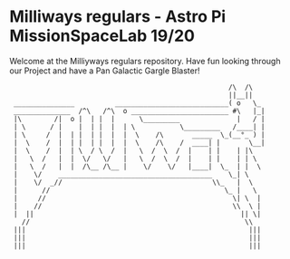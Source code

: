 # Milliways regulars - Astro Pi MissionSpaceLab 19/20
Welcome at the Milliyways regulars repository. Have fun looking through our Project and have a Pan Galactic Gargle Blaster!

                                                          /\  /\
                                                          ||__||
     _______________          ____________________________( o   \_
     ______________  /^\   /^\  o ________________________ #\   |_|
     |\        /|  o |  | |  |      \_________              |   / |
     | \      / |    |  | |  |  | \           \_________   /____| |
     | \     /  |  | |  | |  |  |  \    /\       _____  \_(__°_ ) |
     |  \    /  |  | |  | |  |  |  \    /\    /  ____| |       \__|
     |  \    /  |  | \  / \  /  |   \  /  \  /  |    | |    | |\
     |   \  /   |  |  \/   \/   |   \  /  \  /  |    | |    | | \
     |   \  /   |  |  /\__ /\__ |    \/    \/   |____|  \_  | |  \
     |    \/    ______________________________________    \_| \
     |    \/  _//                                     \\_   |  \
     |      //                                           \_ |   \
     |     //                                              \| \  |
     |    //                                               \\  \ |
     |  ||                                                   || \|
       //                                                     \\
     |||                                                       |||
     |||                                                       |||
     |||                                                       |||
     
